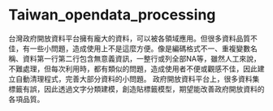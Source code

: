 # Taiwan_opendata_processing
台灣政府開放資料平台擁有龐大的資料，可以被各領域應用。但很多資料品質不佳，有一些小問題，造成使用上不是這麼方便。像是編碼格式不一、重複變數名稱、資料第一行第二行包含無意義資訊，一整行或列全部NA等，雖然人工來說，不難處理，但每次利用時，都有類似的問題，造成使用者不便或觀感不佳，因此建立自動清理程式，完善大部分資料的小問題。  政府開放資料平台上，很多資料集標籤有誤，因此透過文字分類建模，創造貼標籤模型，期望能改善政府開放資料的各項品質。
